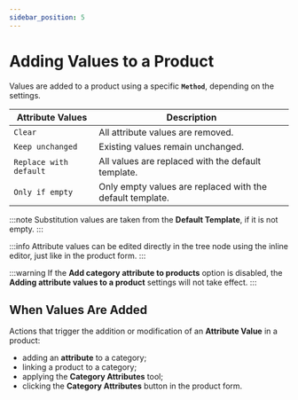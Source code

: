 ```yaml
---
sidebar_position: 5
---
```


# Adding Values to a Product

Values are added to a product using a specific **`Method`**, depending on the settings.

| **Attribute Values** | Description |
|----------------------|------------|
| `Clear` | All attribute values are removed. |
| `Keep unchanged` | Existing values remain unchanged. |
| `Replace with default` | All values are replaced with the default template. |
| `Only if empty` | Only empty values are replaced with the default template. |

:::note
Substitution values are taken from the **Default Template**, if it is not empty.
:::

:::info
Attribute values can be edited directly in the tree node using the inline editor, just like in the product form.
:::

:::warning
If the **Add category attribute to products** option is disabled, the **Adding attribute values to a product** settings will not take effect.
:::

## When Values Are Added

Actions that trigger the addition or modification of an **Attribute Value** in a product:

- adding an **attribute** to a category;
- linking a product to a category;
- applying the **Category Attributes** tool;
- clicking the **Category Attributes** button in the product form.
